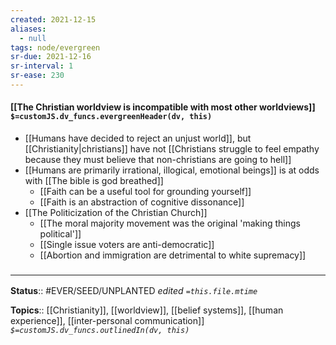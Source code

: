 ```yaml
---
created: 2021-12-15 
aliases:
  - null
tags: node/evergreen
sr-due: 2021-12-16
sr-interval: 1
sr-ease: 230
---
```


#### [[The Christian worldview is incompatible with most other worldviews]] `$=customJS.dv_funcs.evergreenHeader(dv, this)`

- [[Humans have decided to reject an unjust world]], but [[Christianity|christians]] have not [[Christians struggle to feel empathy because they must believe that non-christians are going to hell]]
- [[Humans are primarily irrational, illogical, emotional beings]] is at odds with [[The bible is god breathed]] 
	- [[Faith can be a useful tool for grounding yourself]]
	- [[Faith is an abstraction of cognitive dissonance]]
- [[The Politicization of the Christian Church]]
	- [[The moral majority movement was the original 'making things political']]
	- [[Single issue voters are anti-democratic]]
	- [[Abortion and immigration are detrimental to white supremacy]]

### <hr class="footnote"/>

**Status**:: #EVER/SEED/UNPLANTED
*edited `=this.file.mtime`*

**Topics**::  [[Christianity]], [[worldview]], [[belief systems]], [[human experience]], [[inter-personal communication]]
*`$=customJS.dv_funcs.outlinedIn(dv, this)`*
